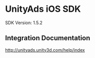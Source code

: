 UnityAds iOS SDK
==================================
SDK Version: 1.5.2

Integration Documentation
----------------------------------
http://unityads.unity3d.com/help/index